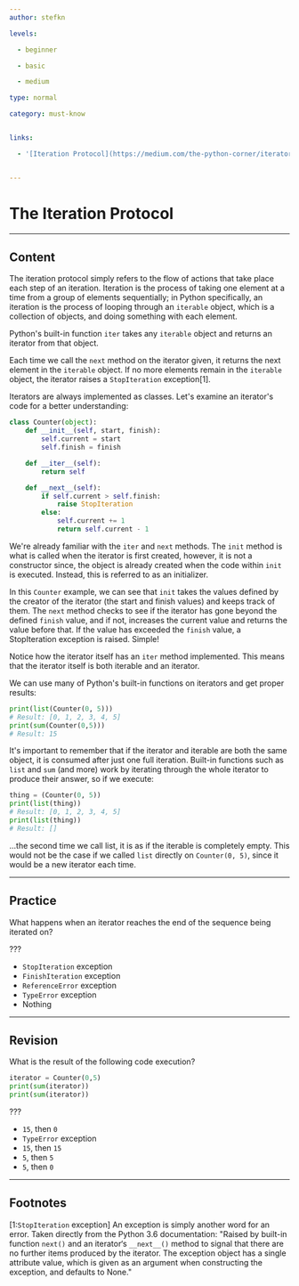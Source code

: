 ```yaml
---
author: stefkn

levels:

  - beginner

  - basic

  - medium

type: normal

category: must-know


links:

  - '[Iteration Protocol](https://medium.com/the-python-corner/iterators-and-generators-in-python-2c3929a144b){website}'


---
```


# The Iteration Protocol

---
## Content

The iteration protocol simply refers to the flow of actions that take place each step of an iteration. Iteration is the process of taking one element at a time from a group of elements sequentially; in Python specifically, an iteration is the process of looping through an `iterable` object, which is a collection of objects, and doing something with each element.

Python's built-in function `iter` takes any `iterable` object and returns an iterator from that object.

Each time we call the `next` method on the iterator given, it returns the next element in the `iterable` object. If no more elements remain in the `iterable` object, the iterator raises a `StopIteration` exception[1].

Iterators are always implemented as classes. Let's examine an iterator's code for a better understanding:

```Python
class Counter(object):
    def __init__(self, start, finish):
        self.current = start
        self.finish = finish

    def __iter__(self):
        return self

    def __next__(self):
        if self.current > self.finish:
            raise StopIteration
        else:
            self.current += 1
            return self.current - 1
```

We're already familiar with the `iter` and `next` methods. The `init` method is what is called when the iterator is first created, however, it is not a constructor since, the object is already created when the code within `init` is executed. Instead, this is referred to as an initializer.

In this `Counter` example, we can see that `init` takes the values defined by the creator of the iterator (the start and finish values) and keeps track of them. The `next` method checks to see if the iterator has gone beyond the defined `finish` value, and if not, increases the current value and returns the value before that. If the value has exceeded the `finish` value, a StopIteration exception is raised. Simple!

Notice how the iterator itself has an `iter` method implemented. This means that the iterator itself is both iterable and an iterator.

We can use many of Python's built-in functions on iterators and get proper results:

```Python
print(list(Counter(0, 5)))
# Result: [0, 1, 2, 3, 4, 5]
print(sum(Counter(0,5)))
# Result: 15
```

It's important to remember that if the iterator and iterable are both the same object, it is consumed after just one full iteration. Built-in functions such as `list` and `sum` (and more) work by iterating through the whole iterator to produce their answer, so if we execute:

```Python
thing = (Counter(0, 5))
print(list(thing))
# Result: [0, 1, 2, 3, 4, 5]
print(list(thing))
# Result: []
```

...the second time we call list, it is as if the iterable is completely empty. This would not be the case if we called `list` directly on `Counter(0, 5)`, since it would be a new iterator each time.

---
## Practice

What happens when an iterator reaches the end of the sequence being iterated on?

???


* `StopIteration` exception
* `FinishIteration` exception
* `ReferenceError` exception
* `TypeError` exception
* Nothing

---
## Revision

What is the result of the following code execution?

```Python
iterator = Counter(0,5)
print(sum(iterator))
print(sum(iterator))
```

???


* `15`, then `0`
* `TypeError` exception
* `15`, then `15`
* `5`, then `5`
* `5`, then `0`

---
## Footnotes
[1:`StopIteration` exception]
An exception is simply another word for an error. Taken directly from the Python 3.6 documentation:
"Raised by built-in function `next()` and an iterator‘s `__next__()` method to signal that there are no further items produced by the iterator. The exception object has a single attribute value, which is given as an argument when constructing the exception, and defaults to None."
